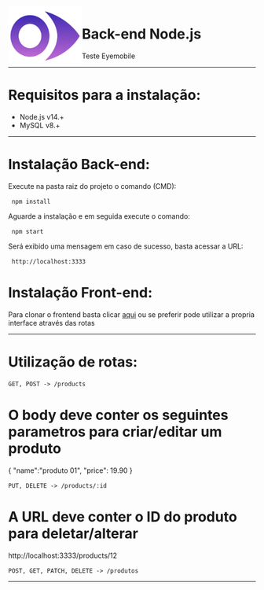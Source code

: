 <img src="https://github.com/GLaveli/eyemobile/blob/main/gitAssets/eyemobile.fw.png" width="150px" height="120px" align="left"/>

# Back-end Node.js
Teste Eyemobile

------------------------------------------
# Requisitos para a instalação:

* Node.js v14.+
* MySQL v8.+

------------------------------------------

# Instalação Back-end:

Execute na pasta raiz do projeto o comando (CMD):
```
 npm install
```

Aguarde a instalação e em seguida execute o comando:
```
 npm start
```
Será exibido uma mensagem em caso de sucesso, basta acessar a URL: 
```
 http://localhost:3333
```

# Instalação Front-end:

Para clonar o frontend basta clicar [aqui](https://github.com/GLaveli/eyemobile-frontend) ou se preferir pode utilizar a propria interface através das rotas

------------------------------------------
# Utilização de rotas:

```
GET, POST -> /products
```

# O body deve conter os seguintes parametros para criar/editar um produto

{
"name":"produto 01",
"price": 19.90
}

```
PUT, DELETE -> /products/:id
```

# A URL deve conter o ID do produto para deletar/alterar
http://localhost:3333/products/12

```
POST, GET, PATCH, DELETE -> /produtos
```
------------------------------------------
